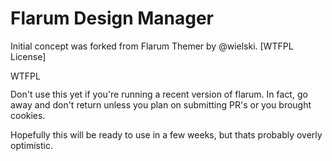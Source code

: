 # Flarum Design Manager
Initial concept was forked from Flarum Themer by @wielski.  [WTFPL License]

<a href="http://www.wtfpl.net/"><img
       src="http://www.wtfpl.net/wp-content/uploads/2012/12/wtfpl-badge-4.png"
       width="80" height="15" alt="WTFPL" /></a>
       
       
Don't use this yet if you're running a recent version of flarum. 
In fact, go away and don't return unless you plan on submitting PR's or you brought cookies.

Hopefully this will be ready to use in a few weeks, but thats probably overly optimistic. 
